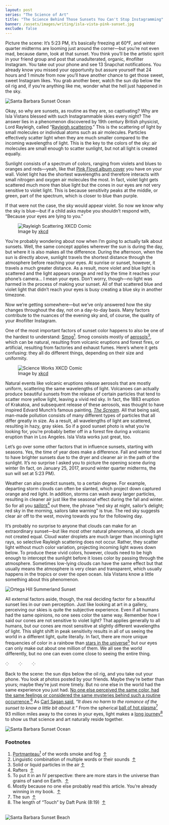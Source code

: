 ```yaml
---
layout: post
series: "The Science of Art"
title: "The Science Behind Those Sunsets You Can't Stop Instagramming"
banner: /assets/images/writing/isla-vista-pink-sunset.jpg
exclude: false
---
```


Picture the scene: It’s 5:23 PM, it’s basically freezing at 60°F, and winter quarter midterms are looming just around the corner—but you’re not even mad, because damn, look at that sunset. You think you’ll be the artistic spirit in your friend group and post that unadulterated, organic, #nofilter Instagram. You take out your phone and see 13 Snapchat notifications. You already know you missed your opportunity but assure yourself that 24 hours and 1 minute from now you’ll have another chance to get those sweet, sweet Instagram likes. You grab another beer, watch the sun dip below the oil rig and, if you’re anything like me, wonder what the hell just happened in the sky.

<img class="post-img" src="{{ site.baseurl }}/assets/images/writing/sb-sunset-oil-rig.jpg" alt="Santa Barbara Sunset Ocean">

Okay, so why are sunsets, as routine as they are, so captivating? Why are Isla Vistans blessed with such Instagrammable skies every night? The answer lies in a phenomenon discovered by 19th century British physicist, Lord Rayleigh, called “[Rayleigh scattering](https://en.wikipedia.org/wiki/Rayleigh_scattering).” This is the scattering of light by small molecules or individual atoms such as air molecules. Particles effectively scatter light when they are much smaller compared to the incoming wavelengths of light. This is the key to the colors of the sky: air molecules are small enough to scatter sunlight, but not all light is created equally.

Sunlight consists of a spectrum of colors, ranging from violets and blues to oranges and reds—yeah, like that [Pink Floyd album cover](https://en.wikipedia.org/wiki/The_Dark_Side_of_the_Moon) you have on your wall. Violet light has the shortest wavelengths and therefore interacts with small nitrogen and oxygen air molecules the most. In fact, violet light gets scattered much more than blue light but the cones in our eyes are not very sensitive to violet light. This is because sensitivity peaks at the middle, or green, part of the spectrum, which is closer to blue than purple.

If that were not the case, the sky would appear violet. So now we know why the sky is blue—but if a child asks maybe you shouldn’t respond with, “Because your eyes are lying to you.”

<figure>
    <img src="{{ site.baseurl }}/assets/images/writing/sky-color-xkcd.png" alt='Rayleigh Scattering XKCD Comic'>
    <figcaption>Image by <a href="https://xkcd.com/1145/">xkcd</a></figcaption>
</figure>

You’re probably wondering about now when I’m going to actually talk about sunsets. Well, the same concept applies wherever the sun is during the day, but where it is also makes all the difference. During the afternoon, when the sun is directly above, sunlight travels the shortest distance through the atmosphere before reaching your eyes. At sunrise or sunset, however, it travels a much greater distance. As a result, more violet and blue light is scattered and the light appears orange and red by the time it reaches your phone’s camera... I mean your eyes. Don’t worry, though—no light was harmed in the process of making your sunset. All of that scattered blue and violet light that didn’t reach your eyes is busy creating a blue sky in another timezone.

Now we’re getting somewhere—but we’ve only answered how the sky changes throughout the day, not on a day-to-day basis. Many factors contribute to the nuances of the evening sky and, of course, the quality of your #nofilter Instagram.

<p id="p1">One of the most important factors of sunset color happens to also be one of the hardest to understand: <a href="#1">Smog<sup>1</sup></a>. Smog consists mostly of <a href="#3">aerosols<sup>3</sup></a>, which can be natural, resulting from volcanic eruptions and forest fires, or artificial, resulting from factories and exhaust fumes. Here’s where it gets confusing: they all do different things, depending on their size and uniformity.</p>

<figure>
    <img src="{{ site.baseurl }}/assets/images/writing/science-works.jpg" alt='Science Works XKCD Comic'>
    <figcaption>Image by <a href="https://xkcd.com/54/">xkcd</a></figcaption>
</figure>
<!-- Couldn’t have said it better myself. -->

Natural events like volcanic eruptions release aerosols that are mostly uniform, scattering the same wavelengths of light. Volcanoes can actually produce beautiful sunsets from the release of certain particles that tend to scatter more yellow light, leaving a vivid red sky. In fact, the 1883 eruption of Krakatoa, and subsequent release of these aerosols, was thought to have inspired Edvard Munch’s famous painting, [_The Scream_](https://en.wikipedia.org/wiki/The_Scream). All that being said, man-made pollution consists of many different types of particles that all differ greatly in size. As a result, all wavelengths of light are scattered, resulting in hazy, gray skies. So if a good sunset photo is what you’re looking for, you’re probably better off in a forest fire during a volcanic eruption than in Los Angeles. Isla Vista works just great, too.
<!-- Where you can go for the most dangerous Instagram posts ever: https://cosmosmagazine.com/geoscience/earth-s-most-volcanic-places/ -->

Let’s go over some other factors that in influence sunsets, starting with seasons. Yes, the time of year does make a difference. Fall and winter tend to have brighter sunsets due to the dryer and cleaner air in the path of the sunlight. It’s no surprise I asked you to picture the opening scene during winter (In fact, on January 25, 2017, around winter quarter midterms, the sun will set at 5:23 PM).

<p id="p2">Weather can also predict sunsets, to a certain degree. For example, departing storm clouds can often be slanted, which project down captured orange and red light. In addition, storms can wash away larger particles, resulting in cleaner air just like the seasonal effect during the fall and winter. So for all you <a href="#4">sailors<sup>4</sup></a> out there, the phrase “red sky at night, sailor’s delight; red sky in the morning, sailors take warning” is true. The red sky suggests clear air off to the west, moving towards you for the following day.</p>

It’s probably no surprise to anyone that clouds can make for an extraordinary sunset—but like most other natural phenomena, all clouds are not created equal. Cloud water droplets are much larger than incoming light rays, so selective Rayleigh scattering does not occur. Rather, they scatter light without much color variation, projecting incoming light waves down below. To produce these vivid colors, however, clouds need to be high enough to intercept the sunlight before it loses color by passing through the atmosphere. Sometimes low-lying clouds can have the same effect but that usually means the atmosphere is very clean and transparent, which usually happens in the tropics or over the open ocean. Isla Vistans know a little something about this phenomenon.

<img src="{{ site.baseurl }}/assets/images/writing/ortega-hill-sunset.jpg" alt='Ortega Hill Summerland Sunset'>

<p id="p3">All external factors aside, though, the real deciding factor for a beautiful sunset lies in our own perception. Just like looking at art in a gallery, perceiving our skies is quite the subjective experience. Even if all humans had the same opinions, no one sees color the same way. Remember how I said our cones are not sensitive to violet light? That applies generally to all humans, but our cones are most sensitive at slightly different wavelengths of light. This slight shift in peak sensitivity results in all of us seeing the world in a different light, quite literally. In fact, there are more unique frequencies of color in a rainbow than <a href="#5">stars in the universe<sup>5</sup></a> but our eyes can only make out about one million of them. We all see the world differently, but no one can even come close to seeing the entire thing.</p>

<p class="divider-line">⁘&#8193;&#8193;⁘&#8193;&#8193;⁘</p>

<p id="p4">Back to the scene: the sun dips below the oil rig, and you take out your phone. You look at photos posted by your friends. Maybe they’re better than yours; maybe they’re just more timely. But no one else in the world had the same experience you just had. <a href="#6">No one else perceived the same color, had the same feelings or considered the same mysteries behind such a routine occurrence.<sup>6</sup></a> As <a href="https://tinyurl.com/sunsetromance">Carl Sagan said</a>, <i>“It does no harm to the romance of the sunset to know a little bit about it.”</i> From the spherical <a href="#7">ball of hot plasma<sup>7</sup></a> 93 million miles away to the cones in your eyes, light makes a <a href="#8">long journey<sup>8</sup></a> to show us that science and art naturally reside together.</p>

<img class="post-img" src="{{ site.baseurl }}/assets/images/writing/isla-vista-sunset-bird.jpg" alt="Santa Barbara Sunset Ocean">

### Footnotes
<ol class="footnotes">
    <li id="1"><a href="#2">Portmanteau<sup>1</sup></a> of the words smoke and fog &nbsp;<a class="back-up" href="#p1">↑</a></li>
    <li id="2">Linguistic combination of multiple words or their sounds &nbsp;<a class="back-up" href="#p1">↑</a></li>
    <li id="3">Solid or liquid particles in the air&nbsp;<a class="back-up" href="#p1">↑</a></li>
    <li id="4">Rafters &nbsp;<a class="back-up" href="#p2">↑</a></li>
    <li id="5">To put it in an IV perspective: there are more stars in the universe than grains of sand on Earth. &nbsp;<a class="back-up" href="#p3">↑</a></li>
    <li id="6">Mostly because no one else probably read this article. You’re already winning in my book. &nbsp;<a class="back-up" href="#p4">↑</a></li>
    <li id="7">The sun &nbsp;<a class="back-up" href="#p4">↑</a></li>
    <li id="8">The length of “Touch” by Daft Punk (8:19) &nbsp;<a class="back-up" href="#p4">↑</a></li>
</ol><br>

<img class="post-img" src="{{ site.baseurl }}/assets/images/writing/instasunset.jpg" alt="Santa Barbara Sunset Beach">